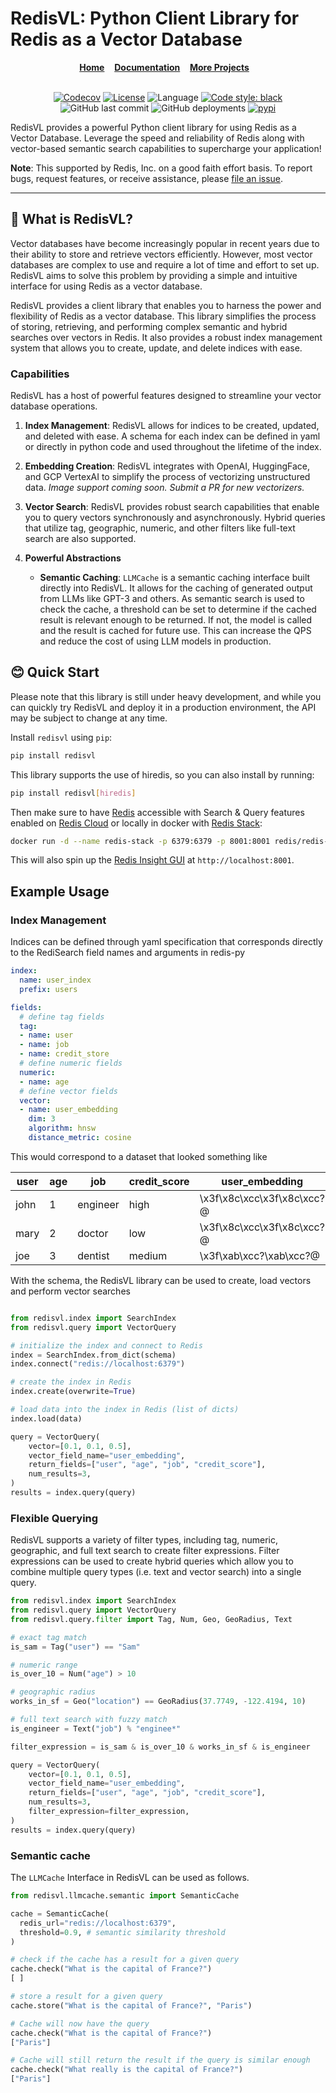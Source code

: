 # RedisVL: Python Client Library for Redis as a Vector Database

<div align="center">
<div display="inline-block">
    <a href="https://github.com/RedisVentures/RedisVL"><b>Home</b></a>&nbsp;&nbsp;&nbsp;
    <a href="https://www.redisvl.com"><b>Documentation</b></a>&nbsp;&nbsp;&nbsp;
    <a href="https://github.com/RedisVentures"><b>More Projects</b></a>&nbsp;&nbsp;&nbsp;
  </div>
    <br />
</div>


<div align="center">

[![Codecov](https://img.shields.io/codecov/c/github/RedisVentures/RedisVL/dev?label=Codecov&logo=codecov&token=E30WxqBeJJ)](https://codecov.io/gh/RedisVentures/RedisVL)
[![License](https://img.shields.io/badge/License-BSD-3--blue.svg)](https://opensource.org/licenses/mit/)
![Language](https://img.shields.io/github/languages/top/RedisVentures/RedisVL)
[![Code style: black](https://img.shields.io/badge/code%20style-black-000000.svg)](https://github.com/psf/black)
![GitHub last commit](https://img.shields.io/github/last-commit/RedisVentures/RedisVL)
![GitHub deployments](https://img.shields.io/github/deployments/RedisVentures/RedisVL/github-pages?label=doc%20build)
[![pypi](https://badge.fury.io/py/redisvl.svg)](https://pypi.org/project/redisvl/)

</div>

RedisVL provides a powerful Python client library for using Redis as a Vector Database. Leverage the speed and reliability of Redis along with vector-based semantic search capabilities to supercharge your application!

**Note**: This supported by Redis, Inc. on a good faith effort basis. To report bugs, request features, or receive assistance, please [file an issue](https://github.com/RedisVentures/redisvl/issues).


------------


## 🚀 What is RedisVL?

Vector databases have become increasingly popular in recent years due to their ability to store and retrieve vectors efficiently. However, most vector databases are complex to use and require a lot of time and effort to set up. RedisVL aims to solve this problem by providing a simple and intuitive interface for using Redis as a vector database.

RedisVL provides a client library that enables you to harness the power and flexibility of Redis as a vector database. This library simplifies the process of storing, retrieving, and performing complex semantic and hybrid searches over vectors in Redis. It also provides a robust index management system that allows you to create, update, and delete indices with ease.


### Capabilities

RedisVL has a host of powerful features designed to streamline your vector database operations.

1. **Index Management**: RedisVL allows for indices to be created, updated, and deleted with ease. A schema for each index can be defined in yaml or directly in python code and used throughout the lifetime of the index.

2. **Embedding Creation**: RedisVL integrates with OpenAI, HuggingFace, and GCP VertexAI to simplify the process of vectorizing unstructured data. *Image support coming soon. Submit a PR for new vectorizers.*

3. **Vector Search**: RedisVL provides robust search capabilities that enable you to query vectors synchronously and asynchronously. Hybrid queries that utilize tag, geographic, numeric, and other filters like full-text search are also supported.

4. **Powerful Abstractions**
    - **Semantic Caching**: `LLMCache` is a semantic caching interface built directly into RedisVL. It allows for the caching of generated output from LLMs like GPT-3 and others. As semantic search is used to check the cache, a threshold can be set to determine if the cached result is relevant enough to be returned. If not, the model is called and the result is cached for future use. This can increase the QPS and reduce the cost of using LLM models in production.


## 😊 Quick Start

Please note that this library is still under heavy development, and while you can quickly try RedisVL and deploy it in a production environment, the API may be subject to change at any time.

Install `redisvl` using `pip`:

```bash
pip install redisvl
```

This library supports the use of hiredis, so you can also install by running:

```bash
pip install redisvl[hiredis]
```

Then make sure to have [Redis](https://redis.io) accessible with Search & Query features enabled on [Redis Cloud](https://redis.com/try-free) or locally in docker with [Redis Stack](https://redis.io/docs/getting-started/install-stack/docker/):

```bash
docker run -d --name redis-stack -p 6379:6379 -p 8001:8001 redis/redis-stack:latest
```

This will also spin up the [Redis Insight GUI](https://redis.com/redis-enterprise/redis-insight/) at `http://localhost:8001`.



## Example Usage

### Index Management

Indices can be defined through yaml specification that corresponds directly to the RediSearch field names and arguments in redis-py

```yaml
index:
  name: user_index
  prefix: users

fields:
  # define tag fields
  tag:
  - name: user
  - name: job
  - name: credit_store
  # define numeric fields
  numeric:
  - name: age
  # define vector fields
  vector:
  - name: user_embedding
    dim: 3
    algorithm: hnsw
    distance_metric: cosine
```

This would correspond to a dataset that looked something like

| user  | age |     job    | credit_score |           user_embedding          |
|-------|-----|------------|--------------|-----------------------------------|
| john  |  1  |  engineer  |     high     | \x3f\x8c\xcc\x3f\x8c\xcc?@         |
| mary  |  2  |   doctor   |     low      | \x3f\x8c\xcc\x3f\x8c\xcc?@         |
|  joe  |  3  |  dentist   |    medium    | \x3f\xab\xcc?\xab\xcc?@         |


With the schema, the RedisVL library can be used to create, load vectors and perform vector searches
```python

from redisvl.index import SearchIndex
from redisvl.query import VectorQuery

# initialize the index and connect to Redis
index = SearchIndex.from_dict(schema)
index.connect("redis://localhost:6379")

# create the index in Redis
index.create(overwrite=True)

# load data into the index in Redis (list of dicts)
index.load(data)

query = VectorQuery(
    vector=[0.1, 0.1, 0.5],
    vector_field_name="user_embedding",
    return_fields=["user", "age", "job", "credit_score"],
    num_results=3,
)
results = index.query(query)

```

### Flexible Querying

RedisVL supports a variety of filter types, including tag, numeric, geographic, and full text search to create filter expressions. Filter expressions can be used to create hybrid queries which allow you to combine multiple query types (i.e. text and vector search) into a single query.

```python
from redisvl.index import SearchIndex
from redisvl.query import VectorQuery
from redisvl.query.filter import Tag, Num, Geo, GeoRadius, Text

# exact tag match
is_sam = Tag("user") == "Sam"

# numeric range
is_over_10 = Num("age") > 10

# geographic radius
works_in_sf = Geo("location") == GeoRadius(37.7749, -122.4194, 10)

# full text search with fuzzy match
is_engineer = Text("job") % "enginee*"

filter_expression = is_sam & is_over_10 & works_in_sf & is_engineer

query = VectorQuery(
    vector=[0.1, 0.1, 0.5],
    vector_field_name="user_embedding",
    return_fields=["user", "age", "job", "credit_score"],
    num_results=3,
    filter_expression=filter_expression,
)
results = index.query(query)

```

### Semantic cache

The ``LLMCache`` Interface in RedisVL can be used as follows.

```python
from redisvl.llmcache.semantic import SemanticCache

cache = SemanticCache(
  redis_url="redis://localhost:6379",
  threshold=0.9, # semantic similarity threshold
)

# check if the cache has a result for a given query
cache.check("What is the capital of France?")
[ ]

# store a result for a given query
cache.store("What is the capital of France?", "Paris")

# Cache will now have the query
cache.check("What is the capital of France?")
["Paris"]

# Cache will still return the result if the query is similar enough
cache.check("What really is the capital of France?")
["Paris"]
```

